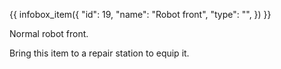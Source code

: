 {{ infobox_item({
	"id": 19,
	"name": "Robot front",
	"type": "",
}) }}

Normal robot front.

Bring this item to a repair station to equip it.